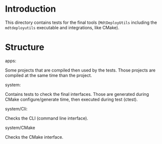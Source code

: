 
# Introduction

This directory contains tests for the final tools
(``MdtDeployUtils`` including the ``mdtdeployutils`` executable
and integrations, like CMake).


# Structure

apps:

Some projects that are compiled then used by the tests.
Those projects are compiled at the same time than the project.


system:

Contains tests to check the final interfaces.
Those are generated during CMake configure/generate time,
then executed during test (ctest).

system/Cli:

Checks the CLI (command line interface).


system/CMake

Checks the CMake interface.
